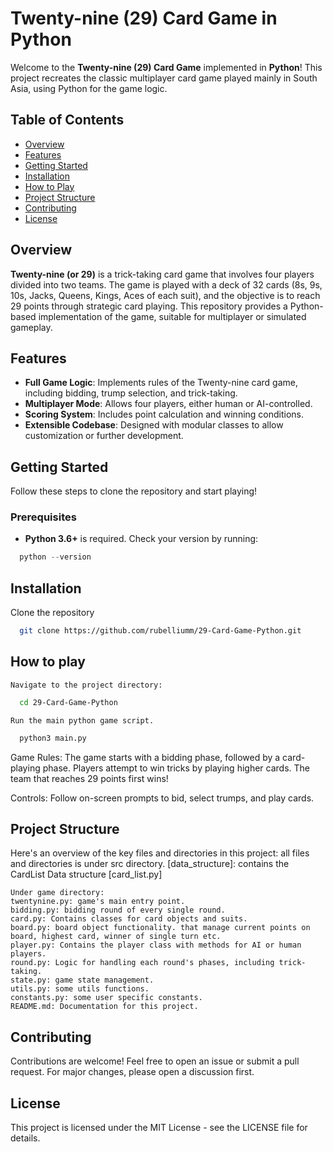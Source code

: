 # Twenty-nine (29) Card Game in Python

Welcome to the **Twenty-nine (29) Card Game** implemented in **Python**! This project recreates the classic multiplayer card game played mainly in South Asia, using Python for the game logic.

## Table of Contents
- [Overview](#overview)
- [Features](#features)
- [Getting Started](#getting-started)
- [Installation](#installation)
- [How to Play](#how-to-play)
- [Project Structure](#project-structure)
- [Contributing](#contributing)
- [License](#license)

## Overview
**Twenty-nine (or 29)** is a trick-taking card game that involves four players divided into two teams. The game is played with a deck of 32 cards (8s, 9s, 10s, Jacks, Queens, Kings, Aces of each suit), and the objective is to reach 29 points through strategic card playing. This repository provides a Python-based implementation of the game, suitable for multiplayer or simulated gameplay.

## Features
- **Full Game Logic**: Implements rules of the Twenty-nine card game, including bidding, trump selection, and trick-taking.
- **Multiplayer Mode**: Allows four players, either human or AI-controlled.
- **Scoring System**: Includes point calculation and winning conditions.
- **Extensible Codebase**: Designed with modular classes to allow customization or further development.

## Getting Started
Follow these steps to clone the repository and start playing!

### Prerequisites
- **Python 3.6+** is required. Check your version by running:
```python
  python --version
```


## Installation
  Clone the repository
```bash
  git clone https://github.com/rubelliumm/29-Card-Game-Python.git
```

## How to play
    Navigate to the project directory:
```bash
  cd 29-Card-Game-Python
```
    Run the main python game script.
```python
  python3 main.py
```

  Game Rules:
      The game starts with a bidding phase, followed by a card-playing phase.
      Players attempt to win tricks by playing higher cards.
      The team that reaches 29 points first wins!

  Controls:
      Follow on-screen prompts to bid, select trumps, and play cards.

## Project Structure

Here's an overview of the key files and directories in this project:
    all files and directories is under src directory.
    [data_structure]: contains the CardList Data structure [card_list.py]

    Under game directory:
    twentynine.py: game's main entry point.
    bidding.py: bidding round of every single round.
    card.py: Contains classes for card objects and suits.
    board.py: board object functionality. that manage current points on board, highest card, winner of single turn etc.
    player.py: Contains the player class with methods for AI or human players.
    round.py: Logic for handling each round's phases, including trick-taking.
    state.py: game state management.
    utils.py: some utils functions.
    constants.py: some user specific constants.
    README.md: Documentation for this project.

## Contributing
Contributions are welcome! Feel free to open an issue or submit a pull request. For major changes, please open a discussion first.

## License
This project is licensed under the MIT License - see the LICENSE file for details.
